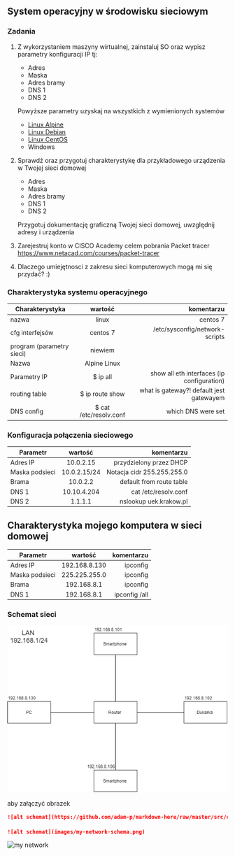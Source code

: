 ## System operacyjny w środowisku sieciowym

### Zadania


1. Z wykorzystaniem maszyny wirtualnej, zainstaluj SO oraz wypisz parametry konfiguracji IP tj:
   * Adres
   * Maska
   * Adres bramy
   * DNS 1
   * DNS 2
    
    Powyższe parametry uzyskaj na wszystkich z wymienionych systemów

   * [Linux Alpine](https://alpinelinux.org/)
   * [Linux Debian](https://www.debian.org/)
   * [Linux CentOS](https://www.centos.org/)
   * Windows 

2. Sprawdź oraz przygotuj charakterystykę dla przykładowego urządzenia w Twojej sieci domowej
   * Adres
   * Maska
   * Adres bramy
   * DNS 1
   * DNS 2
  
    Przygotuj dokumentację graficzną Twojej sieci domowej, uwzględnij adresy i urządzenia

3. Zarejestruj konto w CISCO Academy celem pobrania Packet tracer
   https://www.netacad.com/courses/packet-tracer

4. Dlaczego umiejętnosci z zakresu sieci komputerowych mogą mi się przydać? :)


### Charakterystyka systemu operacyjnego

| Charakterystyka           | wartość               | komentarzu                |
| -------------             |:-------------:        | -----:                    |
| nazwa                     | linux                 | centos 7                  |
| cfg interfejsów           | centos 7 | /etc/sysconfig/network-scripts         |
| program (parametry sieci) | niewiem               |                           |
| Nazwa                     | Alpine Linux              |                           |
| Parametry IP              | $ ip all              |show all eth interfaces (ip configuration)  |
| routing table             | $ ip route show       | what is gateway?! default jest gatewayem  |
| DNS config                | $ cat /etc/resolv.conf| which DNS  were set                   |

### Konfiguracja połączenia sieciowego 

| Parametr      | wartość       | komentarzu |
| ------------- |:-------------:| -----:|
| Adres IP      | 10.0.2.15     | przydzielony przez DHCP |
| Maska podsieci| 10.0.2.15/24  | Notacja cidr 255.255.255.0 | 
| Brama         | 10.0.2.2      | default from route table|
| DNS 1         | 10.10.4.204     | cat /etc/resolv.conf |
| DNS 2         | 1.1.1.1      | nslookup uek.krakow.pl |


## Charakterystyka mojego komputera w sieci domowej

| Parametr      | wartość       | komentarzu |
| ------------- |:-------------:| -----:|
| Adres IP      | 192.168.8.130  | ipconfig |
| Maska podsieci| 225.225.255.0 | ipconfig | 
| Brama         | 192.168.8.1   | ipconfig |
| DNS 1         | 192.168.8.1    | ipconfig /all |


### Schemat sieci

![my network](siec_domowa.png)

aby załączyć obrazek 

```markdown
![alt schemat](https://github.com/adam-p/markdown-here/raw/master/src/common/images/icon48.png)![alt schemat](https://github.com/adam-p/markdown-here/raw/master/src/common/images/icon48.png)

![alt schemat](images/my-network-schema.png)
```

![my network](network.png)

